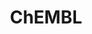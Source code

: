 ---
bigquery: https://console.cloud.google.com/bigquery?p=patents-public-data&d=ebi_chembl&page=dataset
citation: '"The ChEMBL database in 2017." Anna Gaulton, Anne Hersey, Michał Nowotka,
  A Patrícia Bento, Jon Chambers, David Mendez, Prudence Mutowo, Francis Atkinson,
  Louisa J Bellis, Elena Cibrián-Uhalte, Mark Davies, Nathan Dedman, Anneli Karlsson,
  María Paula Magariños, John P Overington, George Papadatos, Ines Smit, Andrew R
  Leach Nucleic acids Research (2017) 45 (Database Issue), D945-D954'
contributors: European Bioinformatics Institute
cost: None
description: ChEMBL Data is a manually curated database of small molecules used in
  drug discovery, including information about existing patented drugs.
documentation: 'schema: https://www.ebi.ac.uk/chembl/db_schema


  '
last_edit: Mon, 04 Apr 2022 19:07:30 GMT
location: https://console.cloud.google.com/marketplace/product/google_patents_public_datasets/chembl
maintained_by: EMBL-EBI, an outstation of European Molecular Biology Laboratory
related_publications: '

  ChEMBL: towards direct deposition of bioassay data.


  Mendez D, Gaulton A, Bento AP, Chambers J, De Veij M, Félix E, Magariños MP, Mosquera
  JF, Mutowo P, Nowotka M, Gordillo-Marañón M, Hunter F, Junco L, Mugumbate G, Rodriguez-Lopez
  M, Atkinson F, Bosc N, Radoux CJ, Segura-Cabrera A, Hersey A, Leach AR.


  — Nucleic Acids Res. 2019; 47(D1):D930-D940. doi: 10.1093/nar/gky1075

  '
schema_fields: '[''l4'', ''mutation'', ''polymer_flag'', ''potential_duplicate'',
  ''class_level'', ''full_mwt'', ''num_ro5_violations'', ''entity_id'', ''company'',
  ''doc_type'', ''doc_id'', ''curated_by'', ''mol_hrac_id'', ''withdrawn_reason'',
  ''hba'', ''standard_inchi_key'', ''tid_fixed'', ''standard_units'', ''metref_id'',
  ''prod_pat_id'', ''data_validity_comment'', ''organism'', ''chirality'', ''class_type'',
  ''definition'', ''actsm_id'', ''l8'', ''canonical_smiles'', ''mc_target_accession'',
  ''text_value'', ''value'', ''entity_type'', ''cell_ontology_id'', ''cx_logp'', ''efo_id'',
  ''start_position'', ''stat'', ''level3_description'', ''l7'', ''bao_endpoint'',
  ''mec_id'', ''caloha_id'', ''qudt_units'', ''parameter_value'', ''parameter_type'',
  ''activity_comment'', ''description'', ''binding_site_comment'', ''domain_type'',
  ''level3'', ''ad_type'', ''short_name'', ''curation_comment'', ''activity_count'',
  ''frac_code'', ''upper_value'', ''strength'', ''isoform'', ''withdrawn_flag'', ''first_approval'',
  ''sequence'', ''comp_class_id'', ''doi'', ''smid'', ''max_phase_for_ind'', ''mc_organism'',
  ''cell_id'', ''hrac_class_id'', ''assay_type'', ''synonyms'', ''warnref_id'', ''pathway_key'',
  ''num_alerts'', ''status'', ''max_phase'', ''protein_class_synonym'', ''level1'',
  ''warning_id'', ''pubmed_id'', ''protein_class_id'', ''first_page'', ''uberon_id'',
  ''assay_organism'', ''mesh_id'', ''as_id'', ''pref_name'', ''cell_name'', ''warning_year'',
  ''ingredient'', ''indref_id'', ''type'', ''molfile'', ''black_box_warning'', ''ref_id'',
  ''authors'', ''level5'', ''who_name'', ''assay_tax_id'', ''molregno'', ''component_id'',
  ''drug_record_id'', ''standard_value'', ''tid'', ''priority'', ''source_domain_id'',
  ''ddd_comment'', ''warning_country'', ''bei'', ''standard_type'', ''warning_type'',
  ''assay_tissue'', ''level4'', ''log_id'', ''cell_source_tissue'', ''active_ingredient'',
  ''acd_most_apka'', ''acd_logd'', ''biocomp_id'', ''compound_name'', ''co_stem_id'',
  ''cell_source_tax_id'', ''aromatic_rings'', ''annotation'', ''assay_source'', ''sitecomp_id'',
  ''ass_cls_map_id'', ''bto_id'', ''cidx'', ''cx_logd'', ''standard_relation'', ''stem'',
  ''met_conversion'', ''oc_id'', ''mecref_id'', ''usan_stem_id'', ''chebi_par_id'',
  ''cl_lincs_id'', ''submission_date'', ''species_group_flag'', ''acd_logp'', ''therapeutic_flag'',
  ''level2_description'', ''site_name'', ''hbd'', ''standard_upper_value'', ''ddd_id'',
  ''assay_subcellular_fraction'', ''parent_go_id'', ''src_assay_id'', ''psa'', ''path'',
  ''le'', ''aidx'', ''parent_molregno'', ''target_mapping'', ''action_type'', ''domain_id'',
  ''l3'', ''comments'', ''site_id'', ''route'', ''withdrawn_country'', ''approval_date'',
  ''heavy_atoms'', ''ap_id'', ''result_flag'', ''availability_type'', ''l1'', ''assay_cell_type'',
  ''pathway_id'', ''domain_name'', ''ro3_pass'', ''issue'', ''innovator_company'',
  ''warning_description'', ''active_molregno'', ''atc_code'', ''set_name'', ''updated_by'',
  ''creation_date'', ''tax_id'', ''patent_use_code'', ''relationship_desc'', ''relationship'',
  ''component_type'', ''who_extra'', ''src_short_name'', ''idx'', ''last_page'', ''activity_id'',
  ''assay_test_type'', ''res_stem_id'', ''target_type'', ''dosage_form'', ''publication_number'',
  ''product_id'', ''volume'', ''end_position'', ''prodrug'', ''tbl'', ''ddd_value'',
  ''name'', ''mesh_heading'', ''structure_type'', ''ref_type'', ''patent_id'', ''parent_type'',
  ''selectivity_comment'', ''mol_irac_id'', ''oral'', ''mw_monoisotopic'', ''ddd_admr'',
  ''smarts'', ''src_description'', ''compd_id'', ''delist_flag'', ''formulation_id'',
  ''year'', ''assay_strain'', ''confidence'', ''units'', ''assay_class_id'', ''previous_company'',
  ''first_in_class'', ''journal'', ''metabolite_record_id'', ''prediction_method'',
  ''pchembl_value'', ''source'', ''parenteral'', ''inorganic_flag'', ''bao_format'',
  ''uo_units'', ''record_id'', ''last_active'', ''withdrawn_year'', ''orig_description'',
  ''mol_atc_id'', ''num_lipinski_ro5_violations'', ''tissue_id'', ''major_class'',
  ''l5'', ''hba_lipinski'', ''mc_target_type'', ''topical'', ''sequence_md5sum'',
  ''mechanism_of_action'', ''drug_substance_flag'', ''cx_most_apka'', ''rgid'', ''standard_flag'',
  ''country'', ''qed_weighted'', ''usan_year'', ''acd_most_bpka'', ''component_synonym'',
  ''title'', ''efo_term'', ''targcomp_id'', ''usan_stem_definition'', ''hbd_lipinski'',
  ''parent_id'', ''published_relation'', ''protein_class_desc'', ''normal_range_max'',
  ''trade_name'', ''mc_target_name'', ''clo_id'', ''confidence_score'', ''compsyn_id'',
  ''accession'', ''full_molformula'', ''sei'', ''patent_expire_date'', ''standard_inchi'',
  ''downgraded'', ''dosed_ingredient'', ''published_type'', ''syn_type'', ''ref_url'',
  ''variant_id'', ''relation'', ''irac_class_id'', ''level1_description'', ''l6'',
  ''research_stem'', ''cellosaurus_id'', ''stem_class'', ''mw_freebase'', ''subgroup'',
  ''l2'', ''predbind_id'', ''molecular_species'', ''mc_tax_id'', ''level2'', ''relationship_type'',
  ''ridx'', ''frac_class_id'', ''db_source'', ''rtb'', ''disease_efficacy'', ''src_compound_id'',
  ''met_id'', ''bao_id'', ''cpd_str_alert_id'', ''abstract'', ''toid'', ''alert_name'',
  ''ddd_units'', ''cx_most_bpka'', ''targrel_id'', ''src_id'', ''irac_code'', ''alert_id'',
  ''go_id'', ''mechanism_comment'', ''indication_class'', ''db_version'', ''related_tid'',
  ''homologue'', ''target_desc'', ''assay_param_id'', ''met_comment'', ''assay_category'',
  ''helm_notation'', ''protclasssyn_id'', ''assay_desc'', ''standard_text_value'',
  ''published_units'', ''compound_key'', ''withdrawn_class'', ''applicant_full_name'',
  ''cell_description'', ''alogp'', ''usan_substem'', ''usan_stem'', ''std_act_id'',
  ''lle'', ''assay_id'', ''chembl_id'', ''patent_no'', ''cell_source_organism'', ''substrate_record_id'',
  ''natural_product'', ''comp_go_id'', ''molsyn_id'', ''enzyme_name'', ''aspect'',
  ''nda_type'', ''drugind_id'', ''job_id'', ''alert_set_id'', ''normal_range_min'',
  ''drug_product_flag'', ''molecule_type'', ''domain_description'', ''site_residues'',
  ''direct_interaction'', ''warning_class'', ''mol_frac_id'', ''hrac_code'', ''updated_on'',
  ''level4_description'', ''published_value'', ''version'', ''enzyme_tid'', ''label'',
  ''molecular_mechanism'']'
shortname: chembl
tags:
- biotechnology
- health
- chemical
- bioinformatics
- medical
terms_of_use: CC BY-SA 3.0
title: ChEMBL
uuid: e232a192-965c-4ec9-904c-155b6dfe56c5
---